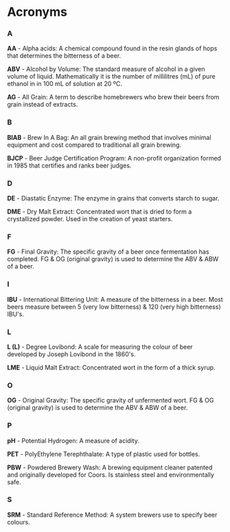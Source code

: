 # Acronyms

### A

**AA** - Alpha acids: A chemical compound found in the resin glands of hops that determines the bitterness of a beer.

**ABV** - Alcohol by Volume: The standard measure of alcohol in a given volume of liquid. Mathematically it is the number of millilitres (mL) of pure ethanol in in 100 mL of solution at 20 ºC.

**AG** - All Grain: A term to describe homebrewers who brew their beers from grain instead of extracts.

### B

**BIAB** - Brew In A Bag: An all grain brewing method that involves minimal equipment and cost compared to traditional all grain brewing.

**BJCP** - Beer Judge Certification Program: A non-profit organization formed in 1985 that certifies and ranks beer judges.

### D

**DE** - Diastatic Enzyme: The enzyme in grains that converts starch to sugar.

**DME** - Dry Malt Extract: Concentrated wort that is dried to form a crystallized powder. Used in the creation of yeast starters.

### F

**FG** - Final Gravity: The specific gravity of a beer once fermentation has completed. FG & OG (original gravity) is used to determine the ABV & ABW of a beer.

### I

**IBU** - International Bittering Unit: A measure of the bitterness in a beer. Most beers measure between 5 (very low bitterness) & 120 (very high bitterness) IBU's.

### L

**L (L)** - Degree Lovibond: A scale for measuring the colour of beer developed by Joseph Lovibond in the 1860's.

**LME** - Liquid Malt Extract: Concentrated wort in the form of a thick syrup.

### O

**OG** - Original Gravity: The specific gravity of unfermented wort. FG & OG (original gravity) is used to determine the ABV & ABW of a beer.

### P

**pH** - Potential Hydrogen: A measure of acidity.

**PET** - PolyEthylene Terephthalate: A type of plastic used for bottles.

**PBW** - Powdered Brewery Wash: A brewing equipment cleaner patented and originally developed for Coors. Is stainless steel and environmentally safe.

### S

**SRM** - Standard Reference Method: A system brewers use to specify beer colours.
